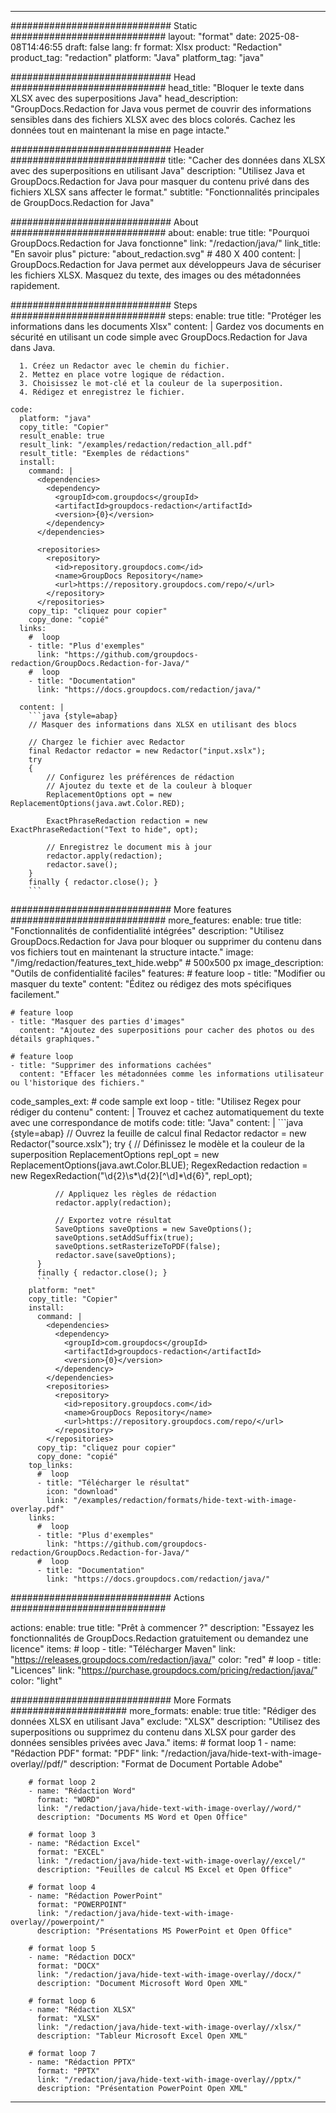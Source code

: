 
---
############################# Static ############################
layout: "format"
date:  2025-08-08T14:46:55
draft: false
lang: fr
format: Xlsx
product: "Redaction"
product_tag: "redaction"
platform: "Java"
platform_tag: "java"

############################# Head ############################
head_title: "Bloquer le texte dans XLSX avec des superpositions Java"
head_description: "GroupDocs.Redaction for Java vous permet de couvrir des informations sensibles dans des fichiers XLSX avec des blocs colorés. Cachez les données tout en maintenant la mise en page intacte."

############################# Header ############################
title: "Cacher des données dans XLSX avec des superpositions en utilisant Java" 
description: "Utilisez Java et GroupDocs.Redaction for Java pour masquer du contenu privé dans des fichiers XLSX sans affecter le format."
subtitle: "Fonctionnalités principales de GroupDocs.Redaction for Java" 

############################# About ############################
about:
    enable: true
    title: "Pourquoi GroupDocs.Redaction for Java fonctionne"
    link: "/redaction/java/"
    link_title: "En savoir plus"
    picture: "about_redaction.svg" # 480 X 400
    content: |
       GroupDocs.Redaction for Java permet aux développeurs Java de sécuriser les fichiers XLSX. Masquez du texte, des images ou des métadonnées rapidement.

############################# Steps ############################
steps:
    enable: true
    title: "Protéger les informations dans les documents Xlsx"
    content: |
      Gardez vos documents en sécurité en utilisant un code simple avec GroupDocs.Redaction for Java dans Java.
      
      1. Créez un Redactor avec le chemin du fichier.
      2. Mettez en place votre logique de rédaction.
      3. Choisissez le mot-clé et la couleur de la superposition.
      4. Rédigez et enregistrez le fichier.
   
    code:
      platform: "java"
      copy_title: "Copier"
      result_enable: true
      result_link: "/examples/redaction/redaction_all.pdf"
      result_title: "Exemples de rédactions"
      install:
        command: |
          <dependencies>
            <dependency>
              <groupId>com.groupdocs</groupId>
              <artifactId>groupdocs-redaction</artifactId>
              <version>{0}</version>
            </dependency>
          </dependencies>

          <repositories>
            <repository>
              <id>repository.groupdocs.com</id>
              <name>GroupDocs Repository</name>
              <url>https://repository.groupdocs.com/repo/</url>
            </repository>
          </repositories>
        copy_tip: "cliquez pour copier"
        copy_done: "copié"
      links:
        #  loop
        - title: "Plus d'exemples"
          link: "https://github.com/groupdocs-redaction/GroupDocs.Redaction-for-Java/"
        #  loop
        - title: "Documentation"
          link: "https://docs.groupdocs.com/redaction/java/"
          
      content: |
        ```java {style=abap}
        // Masquer des informations dans XLSX en utilisant des blocs

        // Chargez le fichier avec Redactor
        final Redactor redactor = new Redactor("input.xslx");
        try
        {
            // Configurez les préférences de rédaction
            // Ajoutez du texte et de la couleur à bloquer
            ReplacementOptions opt = new ReplacementOptions(java.awt.Color.RED);
            
            ExactPhraseRedaction redaction = new ExactPhraseRedaction("Text to hide", opt);

            // Enregistrez le document mis à jour
            redactor.apply(redaction);
            redactor.save();
        }
        finally { redactor.close(); }
        ```            


############################# More features ############################
more_features:
  enable: true
  title: "Fonctionnalités de confidentialité intégrées"
  description: "Utilisez GroupDocs.Redaction for Java pour bloquer ou supprimer du contenu dans vos fichiers tout en maintenant la structure intacte."
  image: "/img/redaction/features_text_hide.webp" # 500x500 px
  image_description: "Outils de confidentialité faciles"
  features:
    # feature loop
    - title: "Modifier ou masquer du texte"
      content: "Éditez ou rédigez des mots spécifiques facilement."

    # feature loop
    - title: "Masquer des parties d'images"
      content: "Ajoutez des superpositions pour cacher des photos ou des détails graphiques."

    # feature loop
    - title: "Supprimer des informations cachées"
      content: "Effacer les métadonnées comme les informations utilisateur ou l'historique des fichiers."
      
  code_samples_ext:
    # code sample ext loop
    - title: "Utilisez Regex pour rédiger du contenu"
      content: |
        Trouvez et cachez automatiquement du texte avec une correspondance de motifs
      code:
        title: "Java"
        content: |
          ```java {style=abap}
          //  Ouvrez la feuille de calcul
          final Redactor redactor = new Redactor("source.xslx");
          try
          {
              // Définissez le modèle et la couleur de la superposition
              ReplacementOptions repl_opt = new ReplacementOptions(java.awt.Color.BLUE);
              RegexRedaction redaction = new RegexRedaction("\\d{2}\\s*\\d{2}[^\\d]*\\d{6}", repl_opt);
              
              // Appliquez les règles de rédaction
              redactor.apply(redaction);

              // Exportez votre résultat
              SaveOptions saveOptions = new SaveOptions();
              saveOptions.setAddSuffix(true);
              saveOptions.setRasterizeToPDF(false);
              redactor.save(saveOptions);
          }
          finally { redactor.close(); }
          ```
        platform: "net"
        copy_title: "Copier"
        install:
          command: |
            <dependencies>
              <dependency>
                <groupId>com.groupdocs</groupId>
                <artifactId>groupdocs-redaction</artifactId>
                <version>{0}</version>
              </dependency>
            </dependencies>
            <repositories>
              <repository>
                <id>repository.groupdocs.com</id>
                <name>GroupDocs Repository</name>
                <url>https://repository.groupdocs.com/repo/</url>
              </repository>
            </repositories>
          copy_tip: "cliquez pour copier"
          copy_done: "copié"
        top_links:
          #  loop
          - title: "Télécharger le résultat"
            icon: "download"
            link: "/examples/redaction/formats/hide-text-with-image-overlay.pdf"
        links:
          #  loop
          - title: "Plus d'exemples"
            link: "https://github.com/groupdocs-redaction/GroupDocs.Redaction-for-Java/"
          #  loop
          - title: "Documentation"
            link: "https://docs.groupdocs.com/redaction/java/"


############################# Actions ############################

actions:
  enable: true
  title: "Prêt à commencer ?"
  description: "Essayez les fonctionnalités de GroupDocs.Redaction gratuitement ou demandez une licence"
  items:
    #  loop
    - title: "Télécharger Maven"
      link: "https://releases.groupdocs.com/redaction/java/"
      color: "red"
        #  loop
    - title: "Licences"
      link: "https://purchase.groupdocs.com/pricing/redaction/java/"
      color: "light"


############################# More Formats #####################
more_formats:
    enable: true
    title: "Rédiger des données XLSX en utilisant Java"
    exclude: "XLSX"
    description: "Utilisez des superpositions ou supprimez du contenu dans XLSX pour garder des données sensibles privées avec Java."
    items: 
        # format loop 1
        - name: "Rédaction PDF"
          format: "PDF"
          link: "/redaction/java/hide-text-with-image-overlay//pdf/"
          description: "Format de Document Portable Adobe"

        # format loop 2
        - name: "Rédaction Word"
          format: "WORD"
          link: "/redaction/java/hide-text-with-image-overlay//word/"
          description: "Documents MS Word et Open Office"
          
        # format loop 3
        - name: "Rédaction Excel"
          format: "EXCEL"
          link: "/redaction/java/hide-text-with-image-overlay//excel/"
          description: "Feuilles de calcul MS Excel et Open Office"

        # format loop 4
        - name: "Rédaction PowerPoint"
          format: "POWERPOINT"
          link: "/redaction/java/hide-text-with-image-overlay//powerpoint/"
          description: "Présentations MS PowerPoint et Open Office"

        # format loop 5
        - name: "Rédaction DOCX"
          format: "DOCX"
          link: "/redaction/java/hide-text-with-image-overlay//docx/"
          description: "Document Microsoft Word Open XML"
          
        # format loop 6
        - name: "Rédaction XLSX"
          format: "XLSX"
          link: "/redaction/java/hide-text-with-image-overlay//xlsx/"
          description: "Tableur Microsoft Excel Open XML"
          
        # format loop 7
        - name: "Rédaction PPTX"
          format: "PPTX"
          link: "/redaction/java/hide-text-with-image-overlay//pptx/"
          description: "Présentation PowerPoint Open XML"


---